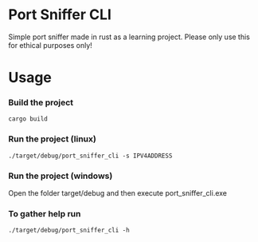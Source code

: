 # Port Sniffer CLI
Simple port sniffer made in rust as a learning project.
Please only use this for ethical purposes only!

# Usage
### Build the project
```
cargo build
```

### Run the project (linux)
```
./target/debug/port_sniffer_cli -s IPV4ADDRESS
```
### Run the project (windows)
Open the folder target/debug and then execute port_sniffer_cli.exe

### To gather help run
```
./target/debug/port_sniffer_cli -h
```
